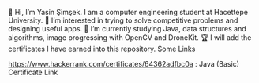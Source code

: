 👋 Hi, I’m Yasin Şimşek. I am a computer engineering student at Hacettepe University.
👀 I’m interested in trying to solve competitive problems and designing useful apps.
🌱 I’m currently studying Java, data structures and algorithms, image progressing with OpenCV and DroneKit.
🏆 I will add the certificates I have earned into this repository.
Some Links

https://www.hackerrank.com/certificates/64362adfbc0a : Java (Basic) Certificate Link
